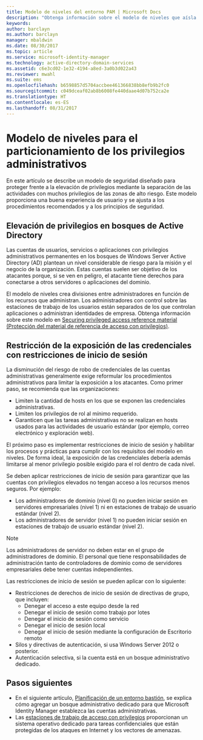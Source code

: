 ```yaml
---
title: Modelo de niveles del entorno PAM | Microsoft Docs
description: "Obtenga información sobre el modelo de niveles que aísla el sistema según la vulnerabilidad y el riesgo."
keywords: 
author: barclayn
ms.author: barclayn
manager: mbaldwin
ms.date: 08/30/2017
ms.topic: article
ms.service: microsoft-identity-manager
ms.technology: active-directory-domain-services
ms.assetid: c6e3cd02-1e32-4194-a8ed-3a0b3d022a43
ms.reviewer: mwahl
ms.suite: ems
ms.openlocfilehash: b6598857d5704accbee461366838bb8efb9b2fc0
ms.sourcegitcommit: c049dceaf02ab8b6008fe440daae4d07b752ca2e
ms.translationtype: HT
ms.contentlocale: es-ES
ms.lasthandoff: 08/31/2017
---
```

# <a name="tier-model-for-partitioning-administrative-privileges"></a>Modelo de niveles para el particionamiento de los privilegios administrativos

En este artículo se describe un modelo de seguridad diseñado para proteger frente a la elevación de privilegios mediante la separación de las actividades con muchos privilegios de las zonas de alto riesgo. Este modelo proporciona una buena experiencia de usuario y se ajusta a los procedimientos recomendados y a los principios de seguridad.

## <a name="elevation-of-privilege-in-active-directory-forests"></a>Elevación de privilegios en bosques de Active Directory

Las cuentas de usuarios, servicios o aplicaciones con privilegios administrativos permanentes en los bosques de Windows Server Active Directory (AD) plantean un nivel considerable de riesgo para la misión y el negocio de la organización. Estas cuentas suelen ser objetivo de los atacantes porque, si se ven en peligro, el atacante tiene derechos para conectarse a otros servidores o aplicaciones del dominio.

El modelo de niveles crea divisiones entre administradores en función de los recursos que administran. Los administradores con control sobre las estaciones de trabajo de los usuarios están separados de los que controlan aplicaciones o administran identidades de empresa. Obtenga información sobre este modelo en [Securing privileged access reference material (Protección del material de referencia de acceso con privilegios)](http://aka.ms/tiermodel).

## <a name="restricting-credential-exposure-with-logon-restrictions"></a>Restricción de la exposición de las credenciales con restricciones de inicio de sesión

La disminución del riesgo de robo de credenciales de las cuentas administrativas generalmente exige reformular los procedimientos administrativos para limitar la exposición a los atacantes. Como primer paso, se recomienda que las organizaciones:

- Limiten la cantidad de hosts en los que se exponen las credenciales administrativas.
- Limiten los privilegios de rol al mínimo requerido.
- Garanticen que las tareas administrativas no se realizan en hosts usados para las actividades de usuario estándar (por ejemplo, correo electrónico y exploración web).

El próximo paso es implementar restricciones de inicio de sesión y habilitar los procesos y prácticas para cumplir con los requisitos del modelo en niveles. De forma ideal, la exposición de las credenciales debería además limitarse al menor privilegio posible exigido para el rol dentro de cada nivel.

Se deben aplicar restricciones de inicio de sesión para garantizar que las cuentas con privilegios elevados no tengan acceso a los recursos menos seguros. Por ejemplo:

- Los administradores de dominio (nivel 0) no pueden iniciar sesión en servidores empresariales (nivel 1) ni en estaciones de trabajo de usuario estándar (nivel 2).
- Los administradores de servidor (nivel 1) no pueden iniciar sesión en estaciones de trabajo de usuario estándar (nivel 2).

>[!NOTE]
> Los administradores de servidor no deben estar en el grupo de administradores de dominio. El personal que tiene responsabilidades de administración tanto de controladores de dominio como de servidores empresariales debe tener cuentas independientes.

Las restricciones de inicio de sesión se pueden aplicar con lo siguiente:

- Restricciones de derechos de inicio de sesión de directivas de grupo, que incluyen:
    - Denegar el acceso a este equipo desde la red
    - Denegar el inicio de sesión como trabajo por lotes
    - Denegar el inicio de sesión como servicio
    - Denegar el inicio de sesión local
    - Denegar el inicio de sesión mediante la configuración de Escritorio remoto  
- Silos y directivas de autenticación, si usa Windows Server 2012 o posterior.
- Autenticación selectiva, si la cuenta está en un bosque administrativo dedicado.

## <a name="next-steps"></a>Pasos siguientes

- En el siguiente artículo, [Planificación de un entorno bastión](planning-bastion-environment.md), se explica cómo agregar un bosque administrativo dedicado para que Microsoft Identity Manager establezca las cuentas administrativas.
- Las [estaciones de trabajo de acceso con privilegios](https://docs.microsoft.com/windows-server/identity/securing-privileged-access/privileged-access-workstations) proporcionan un sistema operativo dedicado para tareas confidenciales que están protegidas de los ataques en Internet y los vectores de amenazas.